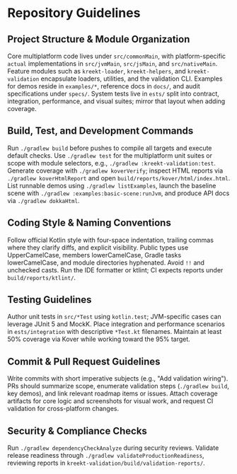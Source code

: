 # Repository Guidelines

## Project Structure & Module Organization
Core multiplatform code lives under `src/commonMain`, with platform-specific `actual` implementations in `src/jvmMain`, `src/jsMain`, and `src/nativeMain`. Feature modules such as `kreekt-loader`, `kreekt-helpers`, and `kreekt-validation` encapsulate loaders, utilities, and the validation CLI. Examples for demos reside in `examples/*`, reference docs in `docs/`, and audit specifications under `specs/`. System tests live in `ests/` split into contract, integration, performance, and visual suites; mirror that layout when adding coverage.

## Build, Test, and Development Commands
Run `./gradlew build` before pushes to compile all targets and execute default checks. Use `./gradlew test` for the multiplatform unit suites or scope with module selectors, e.g., `./gradlew :kreekt-validation:test`. Generate coverage with `./gradlew koverVerify`; inspect HTML reports via `./gradlew koverHtmlReport` and open `build/reports/kover/html/index.html`. List runnable demos using `./gradlew listExamples`, launch the baseline scene with `./gradlew :examples:basic-scene:runJvm`, and produce API docs via `./gradlew dokkaHtml`.

## Coding Style & Naming Conventions
Follow official Kotlin style with four-space indentation, trailing commas where they clarify diffs, and explicit visibility. Public types use UpperCamelCase, members lowerCamelCase, Gradle tasks lowerCamelCase, and module directories hyphenated. Avoid `!!` and unchecked casts. Run the IDE formatter or ktlint; CI expects reports under `build/reports/ktlint/`.

## Testing Guidelines
Author unit tests in `src/*Test` using `kotlin.test`; JVM-specific cases can leverage JUnit 5 and MockK. Place integration and performance scenarios in `ests/integration` with descriptive `*Test.kt` filenames. Maintain at least 50% coverage via Kover while working toward the 95% target.

## Commit & Pull Request Guidelines
Write commits with short imperative subjects (e.g., "Add validation wiring"). PRs should summarize scope, enumerate validation steps (`./gradlew build`, key demos), and link relevant roadmap items or issues. Attach coverage artifacts for core logic and screenshots for visual work, and request CI validation for cross-platform changes.

## Security & Compliance Checks
Run `./gradlew dependencyCheckAnalyze` during security reviews. Validate release readiness through `./gradlew validateProductionReadiness`, reviewing reports in `kreekt-validation/build/validation-reports/`.
